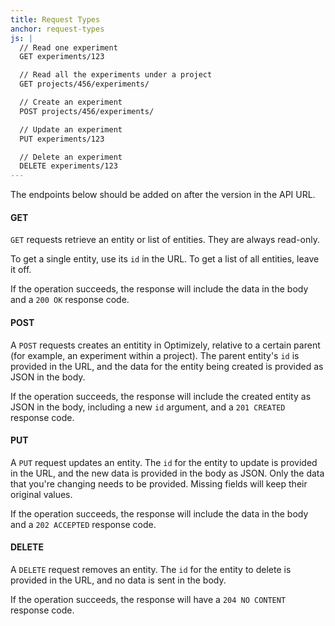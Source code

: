 ```yaml
---
title: Request Types
anchor: request-types
js: |
  // Read one experiment
  GET experiments/123

  // Read all the experiments under a project
  GET projects/456/experiments/

  // Create an experiment
  POST projects/456/experiments/

  // Update an experiment
  PUT experiments/123

  // Delete an experiment
  DELETE experiments/123
---
```

The endpoints below should be added on after the version in the API URL.

#### GET
`GET` requests retrieve an entity or list of entities. They are always read-only.

To get a single entity, use its `id` in the URL. To get a list of all entities, leave it off.

If the operation succeeds, the response will include the data in the body and a `200 OK` response code.

#### POST
A `POST` requests creates an entitity in Optimizely, relative to a certain parent (for example, an experiment within a project). The parent entity's `id` is provided in the URL, and the data for the entity being created is provided as JSON in the body.

If the operation succeeds, the response will include the created entity as JSON in the body, including a new `id` argument, and a `201 CREATED` response code.

#### PUT
A `PUT` request updates an entity. The `id` for the entity to update is provided in the URL, and the new data is provided in the body as JSON. Only the data that you're changing needs to be provided. Missing fields will keep their original values.

If the operation succeeds, the response will include the data in the body and a `202 ACCEPTED` response code.

#### DELETE
A `DELETE` request removes an entity. The `id` for the entity to delete is provided in the URL, and no data is sent in the body.

If the operation succeeds, the response will have a `204 NO CONTENT` response code.
